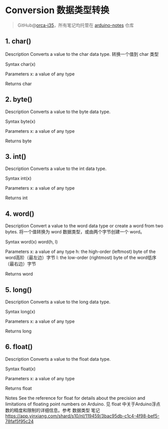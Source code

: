 # Conversion 数据类型转换
> GitHub@[orca-j35](https://github.com/orca-j35)，所有笔记均托管在 [arduino-notes](https://github.com/orca-j35/arduino-notes) 仓库



## 1. char()
Description
Converts a value to the char data type.
转换一个值到 char 类型

Syntax
char(x)

Parameters
x: a value of any type

Returns
char

## 2. byte()
Description
Converts a value to the byte data type.

Syntax
byte(x)

Parameters
x: a value of any type

Returns
byte

## 3. int()
Description
Converts a value to the int data type.

Syntax
int(x)

Parameters
x: a value of any type

Returns
int

## 4. word()
Description
Convert a value to the word data type or create a word from two bytes.
将一个值转换为 word 数据类型，或由两个字节创建一个 word。

Syntax
word(x) 
word(h, l)

Parameters
x: a value of any type
h: the high-order (leftmost) byte of the word高阶（最左边）字节 
l: the low-order (rightmost) byte of the word低序（最右边）字节

Returns
word

## 5. long()

Description
Converts a value to the long data type.

Syntax
long(x)

Parameters
x: a value of any type

Returns
long

## 6. float()
Description
Converts a value to the float data type.

Syntax
float(x)

Parameters
x: a value of any type

Returns
float

Notes
See the reference for float for details about the precision and limitations of floating point numbers on Arduino.
见 float 中关于Arduino浮点数的精度和限制的详细信息。参考 数据类型 笔记
https://app.yinxiang.com/shard/s10/nl/119459/3bac95db-c1c4-4f98-bef5-78faf5f95c24